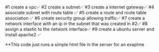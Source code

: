 #1 create a vpc✅
#2 create a subnet✅
#3 create a internet gateway✅
#4 associate subnet with route table ✅
#5 create a route and route table association ✅
#6 create security group allowing traffic✅
#7 create a network interface with an ip in the subnet that was created in #2✅
#8 assign a elastic to the network interface✅
#9 create a ubuntu server and install apache2 ✅

**This code just runs a simple html file in the server for an exaplme 
